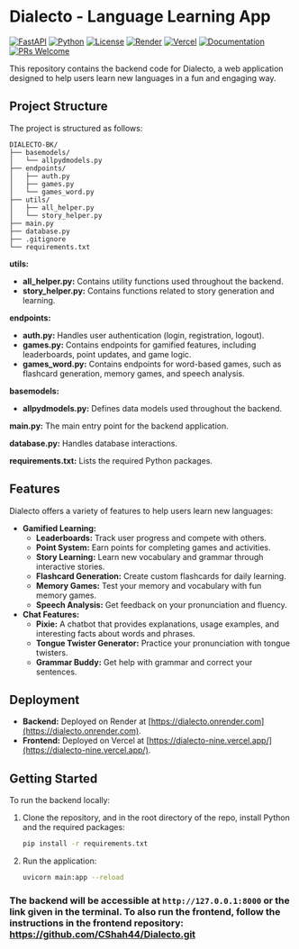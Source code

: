 # Dialecto - Language Learning App

[![FastAPI](https://img.shields.io/badge/FastAPI-005571?style=for-the-badge&logo=fastapi)](https://fastapi.tiangolo.com/)
[![Python](https://img.shields.io/badge/python-3.9+-blue.svg?style=for-the-badge&logo=python&logoColor=white)](https://www.python.org)
[![License](https://img.shields.io/badge/License-MIT-green.svg?style=for-the-badge)](https://opensource.org/licenses/MIT)
[![Render](https://img.shields.io/badge/Render-%46E3B7.svg?style=for-the-badge&logo=render&logoColor=white)](https://dialecto.onrender.com)
[![Vercel](https://img.shields.io/badge/vercel-%23000000.svg?style=for-the-badge&logo=vercel&logoColor=white)](https://dialecto-nine.vercel.app/)
[![Documentation](https://img.shields.io/badge/docs-API_Documentation-blue?style=for-the-badge)](https://dialecto.onrender.com/docs)
[![PRs Welcome](https://img.shields.io/badge/PRs-welcome-brightgreen.svg?style=for-the-badge)](https://makeapullrequest.com)

This repository contains the backend code for Dialecto, a web application designed to help users learn new languages in a fun and engaging way. 

## Project Structure

The project is structured as follows:
```
DIALECTO-BK/
├── basemodels/
│   └── allpydmodels.py
├── endpoints/
│   ├── auth.py
│   ├── games.py
│   └── games_word.py
├── utils/
│   ├── all_helper.py
│   └── story_helper.py
├── main.py
├── database.py
├── .gitignore
└── requirements.txt
```

**utils:**
- **all_helper.py:** Contains utility functions used throughout the backend.
- **story_helper.py:** Contains functions related to story generation and learning.

**endpoints:**
- **auth.py:** Handles user authentication (login, registration, logout).
- **games.py:** Contains endpoints for gamified features, including leaderboards, point updates, and game logic.
- **games_word.py:** Contains endpoints for word-based games, such as flashcard generation, memory games, and speech analysis.

**basemodels:**
- **allpydmodels.py:** Defines data models used throughout the backend.

**main.py:** The main entry point for the backend application.

**database.py:** Handles database interactions.

**requirements.txt:** Lists the required Python packages.

## Features

Dialecto offers a variety of features to help users learn new languages:

- **Gamified Learning:**
    - **Leaderboards:** Track user progress and compete with others.
    - **Point System:** Earn points for completing games and activities.
    - **Story Learning:** Learn new vocabulary and grammar through interactive stories.
    - **Flashcard Generation:** Create custom flashcards for daily learning.
    - **Memory Games:** Test your memory and vocabulary with fun memory games.
    - **Speech Analysis:** Get feedback on your pronunciation and fluency.
- **Chat Features:**
    - **Pixie:** A chatbot that provides explanations, usage examples, and interesting facts about words and phrases.
    - **Tongue Twister Generator:** Practice your pronunciation with tongue twisters.
    - **Grammar Buddy:** Get help with grammar and correct your sentences.

## Deployment

- **Backend:** Deployed on Render at [https://dialecto.onrender.com](https://dialecto.onrender.com).
- **Frontend:** Deployed on Vercel at [https://dialecto-nine.vercel.app/](https://dialecto-nine.vercel.app/).

## Getting Started

To run the backend locally:

1. Clone the repository, and in the root directory of the repo, install Python and the required packages:
   ```bash
   pip install -r requirements.txt
   ```
2. Run the application:
   ```bash
   uvicorn main:app --reload
   ```

### The backend will be accessible at `http://127.0.0.1:8000` or the link given in the terminal. To also run the frontend, follow the instructions in the frontend repository: https://github.com/CShah44/Dialecto.git